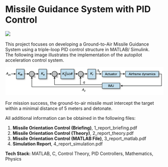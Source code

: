 # Missile Guidance System with PID Control

[<img src="Gungnir/kaboom_gif.gif" />](https://www.youtube.com/watch?v=FXxbwfzK1f8)

This project focuses on developing a Ground-to-Air Missile Guidance System using a triple-loop PID control structure in MATLAB/ Simulink.  
The following image illustrates the implementation of the autopilot acceleration control system.  

![illustration](triple_loop_pid.png)

For mission success, the ground-to-air missile must intercept the target within a minimal distance of 5 meters and detonate.

All additional information can be obtained in the following files:

1. **Missile Orientation Control (Briefing)**, 1_report_briefing.pdf
2. **Missile Orientation Control (Theory)**, 2_report_theory.pdf
3. **Missile Orientation Control (MATLAB File)**, 3_report_matlab.pdf
4. **Simulation Report**, 4_report_simulation.pdf

**Tech Stack:** MATLAB, C, Control Theory, PID Controllers, Mathematics, Physics
